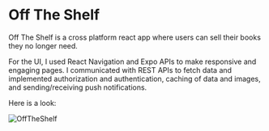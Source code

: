 # Off The Shelf
Off The Shelf is a cross platform react app where users can sell their books they no longer need.

For the UI, I used React Navigation and Expo APIs to make responsive and engaging pages.
I communicated with REST APIs to fetch data and implemented authorization and authentication, caching of data and images, and sending/receiving push notifications.

Here is a look:



![OffTheShelf ](https://user-images.githubusercontent.com/72419841/167765959-fddbbee4-a063-4b01-b28e-6636b32beaee.jpg)
